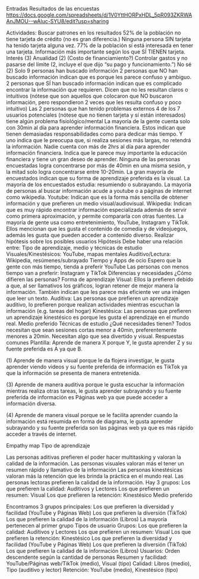 Entradas
Resultados de las encuestas
https://docs.google.com/spreadsheets/d/1V0YttHORPxHDL_5pR093ZKRWAAnJMOU--wAluc-SYU8/edit?usp=sharing

Actividades:
Buscar patrones en los resultados
52% de la población no tiene tarjeta de crédito (no es gran diferencia.)
Ninguna persona SIN tarjeta ha tenido tarjeta alguna vez.
77% de la población sí está interesada en tener una tarjeta.
Información más importante según los que SÍ TIENEN tarjeta.
Interés (3)
Anualidad (2) (Costo de financiamiento?)
Controlar gastos y no pasarse del límite (2, incluye el que dijo “su pago y funcionamiento.”)
No sé (2)
Solo 9 personas han buscado información
2 personas que NO han buscado información  indican que es porque les parece confuso y ambiguo. 
2 personas que SÍ han buscado información indican que es complicado encontrar la información que requieren. Dicen que no les resultan claros o intuitivos (nótese que son aquellos que colocaron que NO buscaron información, pero respondieron 2 veces que les resulta confuso y poco intuitivo) 
Las 2 personas que han tenido problemas externos
4 de los 7 usuarios potenciales (nótese que no tienen tarjeta y sí están interesados) tiene algún problema fisiológico/mental
La mayoría de la gente cuenta solo con 30min al día para aprender información financiera. Estos indican que tienen demasiadas responsabilidades como para dedicar más tiempo. Y uno indica que le preocupa que, si realiza sesiones más largas, no retendrá la información. 
Nadie cuenta con más de 2hrs al día para aprender información financiera. Indica que le parece muy importante la educación financiera y tiene un gran deseo de aprender. 
Ninguna de las personas encuestadas logra concentrarse por más de 40min en una misma sesión, y la mitad solo logra concentrarse entre 10-20min. 
La gran mayoría de encuestados indican que su forma de aprendizaje preferida es la visual. 
La mayoría de los encuestados estudia: resumiendo o subrayando. 
La mayoría de personas al buscar información acude a youtube o a páginas de internet como wikipedia. 
Youtube: Indican que es la forma más sencilla de obtener información y que prefieren un medio visual/audiovisual. 
Wikipedia: Indican que es muy rápido encontrar información especializada además de servir como primera aproximación, y permite compararla con otras fuentes. 
La mayoría de gente usa como entretenimiento, YouTube, Instagram y TikTok. Ellos mencionan que les gusta el contenido de comedia y de videojuegos, además les gusta que pueden acceder a contenido diverso.
Realizar hipótesis sobre los posibles usuarios
Hipótesis
Debe haber una relación entre: Tipo de aprendizaje, medio y técnicas de estudio
Visuales/Kinestésicos: YouTube, mapas mentales
Auditivo/Lectura: Wikipedia, resúmenes/subrayado
Tiempo y Apps de ocio
Espero que la gente con más tiempo, tienda a preferir YouTube 
Las personas con menos tiempo van a preferir: Instagram y TikTok 
Diferencias y necesidades
¿Cómo difieren las personas?
Forma de aprendizaje
Visual: Ellos la prefieren debido a que, al ser llamativos los gráficos, logran retener de mejor manera la información. También indican que les parece más eficiente ver una imágen que leer un texto. 
Auditiva: Las personas que prefieren un aprendizaje auditivo, lo prefieren porque realizan actividades mientras escuchan la información (e.g. tareas del hogar)
Kinestésica: Las personas que prefieren un aprendizaje kinestésico es porque les gusta el aprendizaje en el mundo real. 
Medio preferido
Técnicas de estudio 
¿Qué necesidades tienen?
Todos necesitan que sean sesiones cortas menor a 40min, preferentemente menores a 20min. 
Necesitan algo que sea divertido y visual.
Respuestas comunes
Plantilla: Aprende de manera X porque Y, le gusta aprender Z y su fuente preferida es A ya que B. 

(1) Aprende de manera visual porque le da flojera investigar, le gusta aprender viendo videos y su fuente preferida de información es TikTok ya que la información se presenta de manera entretenida.

(3) Aprende de manera auditiva porque le gusta escuchar la información mientras realiza otras tareas, le gusta aprender subrayando y su fuente preferida de información es Páginas web ya que puede acceder a información diversa. 

(4) Aprende de manera visual porque se le facilita aprender cuando la información está resumida en forma de diagrama, le gusta aprender subrayando y su fuente preferida son las páginas web ya que es más rápido acceder a través de internet.

Empathy map
Tipo de aprendizaje




Las personas aditivas prefieren el poder hacer multitasking y valoran la calidad de la información.
Las personas visuales valoran más el tener un resumen rápido y llamativo de la información
Las personas kinestésicas valoran más la retención que les brinda la práctica en el mundo real.
Las personas lectoras prefieren la calidad de la información. 
Hay 3 grupos:
Los que prefieren la calidad: Auditivos y Lectores
Los que prefieren un resumen: Visual
Los que prefieren la retención: Kinestésico
Medio preferido


Encontramos 3 grupos principales:
Los que prefieren la diversidad y facilidad (YouTube y Páginas Web)
Los que prefieren la diversión (TikTok) 
Los que prefieren la calidad de la información (Libros) 
La mayoría pertenecen al primer grupo
Tipos de usuario
Grupos: 
Los que prefieren la calidad: Auditivos y Lectores
Los que prefieren un resumen: Visual
Los que prefieren la retención: Kinestésico
Los que prefieren la diversidad y facilidad (YouTube y Páginas Web)
Los que prefieren la diversión (TikTok) 
Los que prefieren la calidad de la información (Libros)
Usuarios: Orden descendente según la cantidad de personas
Resumen y facilidad: YouTube/Páginas web/TikTok (medio), Visual (tipo)
Calidad: Libros (medio), Tipo (auditivo y lector)
Retención: YouTube (medio), Kinestésico (tipo)
